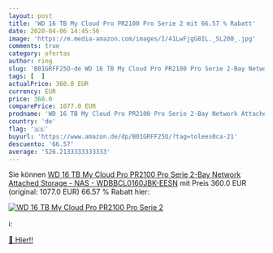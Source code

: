 ```yaml
---
layout: post
title: 'WD 16 TB My Cloud Pro PR2100 Pro Serie 2 mit 66.57 % Rabatt'
date: 2020-04-06 14:45:56
image: 'https://m.media-amazon.com/images/I/41LwFjgG8IL._SL200_.jpg'
comments: true
category: ofertas
author: ring
slug: 'B01GRFF25O-de WD 16 TB My Cloud Pro PR2100 Pro Serie 2-Bay Network...'
tags: [  ]
actualPrice: 360.0 EUR
currency: EUR
price: 360.0
comparePrice: 1077.0 EUR
prodname: 'WD 16 TB My Cloud Pro PR2100 Pro Serie 2-Bay Network Attached Storage - NAS - WDBBCL0160JBK-EESN'
country: 'de'
flag: '🇩🇪'
buyurl: 'https://www.amazon.de/dp/B01GRFF25O/?tag=tolees0ca-21'
descuento: '66.57'
average: '526.2133333333333'
---
```


Sie können [WD 16 TB My Cloud Pro PR2100 Pro Serie 2-Bay Network Attached Storage - NAS - WDBBCL0160JBK-EESN](https://www.amazon.de/dp/B01GRFF25O/?tag=tolees0ca-21) mit Preis 360.0 EUR (original: 1077.0 EUR) 66.57 % Rabatt hier:

[![WD 16 TB My Cloud Pro PR2100 Pro Serie 2](https://m.media-amazon.com/images/I/41LwFjgG8IL._SL200_.jpg)](https://www.amazon.de/dp/B01GRFF25O/?tag=tolees0ca-21)

ℹ️:


[🛒 Hier!!](https://www.amazon.de/dp/B01GRFF25O/?tag=tolees0ca-21)
